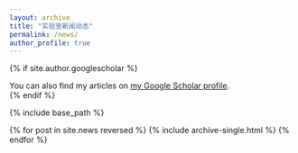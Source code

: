 ```yaml
---
layout: archive
title: "实验室新闻动态"
permalink: /news/
author_profile: true
---
```


{% if site.author.googlescholar %}
  <div class="wordwrap">You can also find my articles on <a href="{{site.author.googlescholar}}">my Google Scholar profile</a>.</div>
{% endif %}

{% include base_path %}

{% for post in site.news reversed %}
  {% include archive-single.html %}
{% endfor %}
